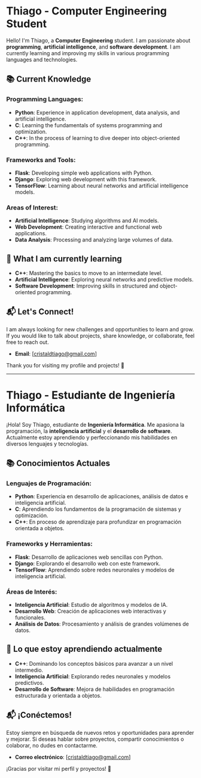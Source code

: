 # Thiago - Computer Engineering Student

Hello! I'm Thiago, a **Computer Engineering** student. I am passionate about **programming**, **artificial intelligence**, and **software development**. I am currently learning and improving my skills in various programming languages and technologies.

## 📚 Current Knowledge
### Programming Languages:
- **Python**: Experience in application development, data analysis, and artificial intelligence.
- **C**: Learning the fundamentals of systems programming and optimization.
- **C++**: In the process of learning to dive deeper into object-oriented programming.

### Frameworks and Tools:
- **Flask**: Developing simple web applications with Python.
- **Django**: Exploring web development with this framework.
- **TensorFlow**: Learning about neural networks and artificial intelligence models.

### Areas of Interest:
- **Artificial Intelligence**: Studying algorithms and AI models.
- **Web Development**: Creating interactive and functional web applications.
- **Data Analysis**: Processing and analyzing large volumes of data.

## 🚀 What I am currently learning
- **C++**: Mastering the basics to move to an intermediate level.
- **Artificial Intelligence**: Exploring neural networks and predictive models.
- **Software Development**: Improving skills in structured and object-oriented programming.

## 📬 Let's Connect!
I am always looking for new challenges and opportunities to learn and grow. If you would like to talk about projects, share knowledge, or collaborate, feel free to reach out.

- **Email**: [cristaldtiago@gmail.com]


Thank you for visiting my profile and projects! 🚀

---

# Thiago - Estudiante de Ingeniería Informática

¡Hola! Soy Thiago, estudiante de **Ingeniería Informática**. Me apasiona la programación, la **inteligencia artificial** y el **desarrollo de software**. Actualmente estoy aprendiendo y perfeccionando mis habilidades en diversos lenguajes y tecnologías.

## 📚 Conocimientos Actuales
### Lenguajes de Programación:
- **Python**: Experiencia en desarrollo de aplicaciones, análisis de datos e inteligencia artificial.
- **C**: Aprendiendo los fundamentos de la programación de sistemas y optimización.
- **C++**: En proceso de aprendizaje para profundizar en programación orientada a objetos.

### Frameworks y Herramientas:
- **Flask**: Desarrollo de aplicaciones web sencillas con Python.
- **Django**: Explorando el desarrollo web con este framework.
- **TensorFlow**: Aprendiendo sobre redes neuronales y modelos de inteligencia artificial.

### Áreas de Interés:
- **Inteligencia Artificial**: Estudio de algoritmos y modelos de IA.
- **Desarrollo Web**: Creación de aplicaciones web interactivas y funcionales.
- **Análisis de Datos**: Procesamiento y análisis de grandes volúmenes de datos.

## 🚀 Lo que estoy aprendiendo actualmente
- **C++**: Dominando los conceptos básicos para avanzar a un nivel intermedio.
- **Inteligencia Artificial**: Explorando redes neuronales y modelos predictivos.
- **Desarrollo de Software**: Mejora de habilidades en programación estructurada y orientada a objetos.

## 📬 ¡Conéctemos!
Estoy siempre en búsqueda de nuevos retos y oportunidades para aprender y mejorar. Si deseas hablar sobre proyectos, compartir conocimientos o colaborar, no dudes en contactarme.

- **Correo electrónico**: [cristaldtiago@gmail.com]


¡Gracias por visitar mi perfil y proyectos! 🚀
